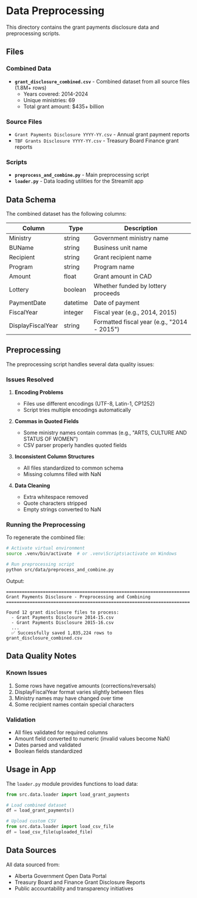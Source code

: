 # Data Preprocessing

This directory contains the grant payments disclosure data and preprocessing scripts.

## Files

### Combined Data

- **`grant_disclosure_combined.csv`** - Combined dataset from all source files (1.8M+ rows)
  - Years covered: 2014-2024
  - Unique ministries: 69
  - Total grant amount: $435+ billion

### Source Files

- `Grant Payments Disclosure YYYY-YY.csv` - Annual grant payment reports
- `TBF Grants Disclosure YYYY-YY.csv` - Treasury Board Finance grant reports

### Scripts

- **`preprocess_and_combine.py`** - Main preprocessing script
- **`loader.py`** - Data loading utilities for the Streamlit app

## Data Schema

The combined dataset has the following columns:

| Column            | Type     | Description                                 |
| ----------------- | -------- | ------------------------------------------- |
| Ministry          | string   | Government ministry name                    |
| BUName            | string   | Business unit name                          |
| Recipient         | string   | Grant recipient name                        |
| Program           | string   | Program name                                |
| Amount            | float    | Grant amount in CAD                         |
| Lottery           | boolean  | Whether funded by lottery proceeds          |
| PaymentDate       | datetime | Date of payment                             |
| FiscalYear        | integer  | Fiscal year (e.g., 2014, 2015)              |
| DisplayFiscalYear | string   | Formatted fiscal year (e.g., "2014 - 2015") |

## Preprocessing

The preprocessing script handles several data quality issues:

### Issues Resolved

1. **Encoding Problems**

   - Files use different encodings (UTF-8, Latin-1, CP1252)
   - Script tries multiple encodings automatically

2. **Commas in Quoted Fields**

   - Some ministry names contain commas (e.g., "ARTS, CULTURE AND STATUS OF WOMEN")
   - CSV parser properly handles quoted fields

3. **Inconsistent Column Structures**

   - All files standardized to common schema
   - Missing columns filled with NaN

4. **Data Cleaning**
   - Extra whitespace removed
   - Quote characters stripped
   - Empty strings converted to NaN

### Running the Preprocessing

To regenerate the combined file:

```bash
# Activate virtual environment
source .venv/bin/activate  # or .venv\Scripts\activate on Windows

# Run preprocessing script
python src/data/preprocess_and_combine.py
```

Output:

```
======================================================================
Grant Payments Disclosure - Preprocessing and Combining
======================================================================

Found 12 grant disclosure files to process:
  - Grant Payments Disclosure 2014-15.csv
  - Grant Payments Disclosure 2015-16.csv
  ...
  ✅ Successfully saved 1,835,224 rows to grant_disclosure_combined.csv
```

## Data Quality Notes

### Known Issues

1. Some rows have negative amounts (corrections/reversals)
2. DisplayFiscalYear format varies slightly between files
3. Ministry names may have changed over time
4. Some recipient names contain special characters

### Validation

- All files validated for required columns
- Amount field converted to numeric (invalid values become NaN)
- Dates parsed and validated
- Boolean fields standardized

## Usage in App

The `loader.py` module provides functions to load data:

```python
from src.data.loader import load_grant_payments

# Load combined dataset
df = load_grant_payments()

# Upload custom CSV
from src.data.loader import load_csv_file
df = load_csv_file(uploaded_file)
```

## Data Sources

All data sourced from:

- Alberta Government Open Data Portal
- Treasury Board and Finance Grant Disclosure Reports
- Public accountability and transparency initiatives
